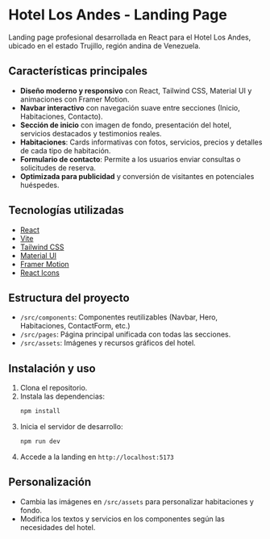 # Hotel Los Andes - Landing Page

Landing page profesional desarrollada en React para el Hotel Los Andes, ubicado en el estado Trujillo, región andina de Venezuela.

## Características principales

- **Diseño moderno y responsivo** con React, Tailwind CSS, Material UI y animaciones con Framer Motion.
- **Navbar interactivo** con navegación suave entre secciones (Inicio, Habitaciones, Contacto).
- **Sección de inicio** con imagen de fondo, presentación del hotel, servicios destacados y testimonios reales.
- **Habitaciones**: Cards informativas con fotos, servicios, precios y detalles de cada tipo de habitación.
- **Formulario de contacto**: Permite a los usuarios enviar consultas o solicitudes de reserva.
- **Optimizada para publicidad** y conversión de visitantes en potenciales huéspedes.

## Tecnologías utilizadas

- [React](https://react.dev/)
- [Vite](https://vitejs.dev/)
- [Tailwind CSS](https://tailwindcss.com/)
- [Material UI](https://mui.com/)
- [Framer Motion](https://www.framer.com/motion/)
- [React Icons](https://react-icons.github.io/react-icons/)

## Estructura del proyecto

- `/src/components`: Componentes reutilizables (Navbar, Hero, Habitaciones, ContactForm, etc.)
- `/src/pages`: Página principal unificada con todas las secciones.
- `/src/assets`: Imágenes y recursos gráficos del hotel.

## Instalación y uso

1. Clona el repositorio.
2. Instala las dependencias:
   ```bash
   npm install
   ```
3. Inicia el servidor de desarrollo:
   ```bash
   npm run dev
   ```
4. Accede a la landing en `http://localhost:5173`

## Personalización

- Cambia las imágenes en `/src/assets` para personalizar habitaciones y fondo.
- Modifica los textos y servicios en los componentes según las necesidades del hotel.

